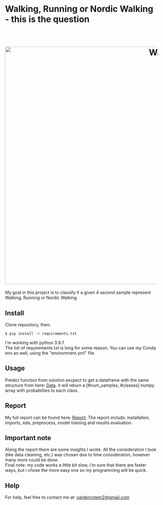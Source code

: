 # Walking, Running or Nordic Walking - this is the question
<h1 align="center">
  <br>
  <img src="https://cdn2.vectorstock.com/i/1000x1000/53/36/nordic-walking-and-jogging-vector-925336.jpg" alt="Walk" width="1000" height="780">
</h1>
My goal in this project is to classify if a given 4 second sample represent Walking, Running or Nordic Walking

## Install
Clone repository, then:
```
$ pip install -r requirements.txt
```
I'm working with python 3.9.7. </br>
The list of requirements.txt is long for some reason. You can use my Conda env as well, using the "environment.yml" file.

## Usage
Predict function from solution excpect to get a dataframe with the same structure from here: [Data](https://drive.google.com/file/d/1rvLrLS0W4LqBtbJgMtyfFsSEEeEEEoDa/view). it will return a [#num_samples, #classes] numpy array with probabilites to each class.

## Report
My full report can be found here: [Report](https://colab.research.google.com/drive/1PqlzmYjh5yLe6AExqtwQBd1vPus9SbJP?usp=sharing). The report includs: installation, imports, eda, preprocess, model training and results evaluation.

## Important note
Along the report there are some insights I wrote. All the consideration I took (like data cleaning, etc.) was chosen due to time consideration, however many more could be done. </br>
Final note: my code works a little bit slow, i'm sure that there are faster ways, but i chose the more easy one so my programming will be quick.

## Help
For help, feel free to contact me at: yardenrotem2@gmail.com

